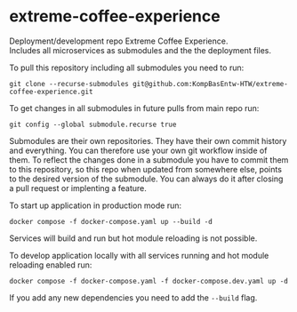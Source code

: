 # extreme-coffee-experience
Deployment/development repo Extreme Coffee Experience.  
Includes all microservices as submodules and the the deployment files.  

To pull this repository including all submodules you need to run:

```console
git clone --recurse-submodules git@github.com:KompBasEntw-HTW/extreme-coffee-experience.git
```

To get changes in all submodules in future pulls from main repo run: 
```console
git config --global submodule.recurse true
```

Submodules are their own repositories. They have their own commit history and everything. You can therefore use your own git workflow inside of them.
To reflect the changes done in a submodule you have to commit them to this repository, so this repo when updated from somewhere else, points to the desired version of the submodule. You can always do it after closing a pull request or implenting a feature. 

To start up application in production mode run:  
```console
docker compose -f docker-compose.yaml up --build -d
```

Services will build and run but hot module reloading is not possible.  

To develop application locally with all services running and hot module reloading enabled run:  
```console
docker compose -f docker-compose.yaml -f docker-compose.dev.yaml up -d
```

If you add any new dependencies you need to add the `--build` flag.

